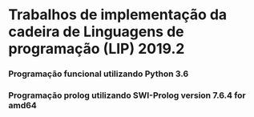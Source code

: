 # Trabalhos de implementação da cadeira de Linguagens de programação (LIP) 2019.2

### Programação funcional utilizando Python 3.6
### Programação prolog utilizando SWI-Prolog version 7.6.4 for amd64

